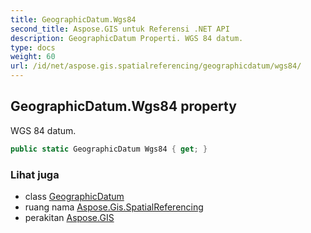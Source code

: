 ```yaml
---
title: GeographicDatum.Wgs84
second_title: Aspose.GIS untuk Referensi .NET API
description: GeographicDatum Properti. WGS 84 datum.
type: docs
weight: 60
url: /id/net/aspose.gis.spatialreferencing/geographicdatum/wgs84/
---
```

## GeographicDatum.Wgs84 property

WGS 84 datum.

```csharp
public static GeographicDatum Wgs84 { get; }
```

### Lihat juga

* class [GeographicDatum](../)
* ruang nama [Aspose.Gis.SpatialReferencing](../../geographicdatum/)
* perakitan [Aspose.GIS](../../../)


